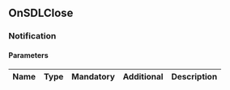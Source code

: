 ## OnSDLClose


### Notification

#### Parameters

|Name|Type|Mandatory|Additional|Description|
|:---|:---|:--------|:---------|:----------|
